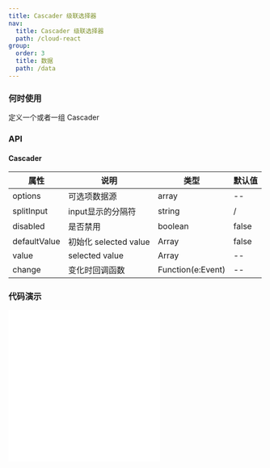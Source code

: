 ```yaml
---
title: Cascader 级联选择器
nav:
  title: Cascader 级联选择器
  path: /cloud-react
group:
  order: 3
  title: 数据
  path: /data
---
```

### 何时使用

定义一个或者一组 Cascader

### API

#### Cascader

| 属性           | 说明                    | 类型              | 默认值 |
| -------------- | ----------------------- | ----------------- | ------ |
| options        | 可选项数据源              | array             | --     |
| splitInput     | input显示的分隔符     		 |      string      | /   |
| disabled       | 是否禁用                 | boolean           | false  |
| defaultValue   | 初始化 selected value    | Array           | false  |
| value          | selected value          | Array            | --     |
| change         | 变化时回调函数            | Function(e:Event) | --     |


 ### 代码演示 

<embed src="@components/cascader/demos/basic.md" /> 
<embed src="@components/cascader/demos/disable.md" /> 